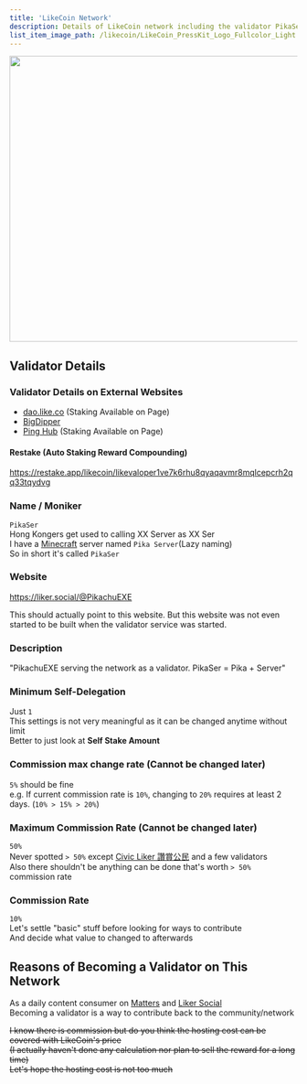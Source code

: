 ```yaml
---
title: 'LikeCoin Network'
description: Details of LikeCoin network including the validator PikaSer
list_item_image_path: /likecoin/LikeCoin_PressKit_Logo_Fullcolor_Light.svg
---
```


<img src="/likecoin/1696.png" width=1500 height=500 placeholder="300,100"></img>

## Validator Details

### Validator Details on External Websites
- [dao.like.co](https://dao.like.co/validators/likevaloper1ve7k6rhu8qyaqavmr8mqlcepcrh2qq33tqydvg) (Staking Available on Page)
- [BigDipper](https://bigdipper.live/likecoin/validators/likevaloper1ve7k6rhu8qyaqavmr8mqlcepcrh2qq33tqydvg)
- [Ping Hub](https://ping.pub/likecoin/staking/likevaloper1ve7k6rhu8qyaqavmr8mqlcepcrh2qq33tqydvg) (Staking Available on Page)

#### Restake (Auto Staking Reward Compounding)
https://restake.app/likecoin/likevaloper1ve7k6rhu8qyaqavmr8mqlcepcrh2qq33tqydvg

### Name / Moniker
`PikaSer`  
Hong Kongers get used to calling XX Server as XX Ser  
I have a [Minecraft](https://www.minecraft.net) server named `Pika Server`(Lazy naming)  
So in short it's called `PikaSer`  

### Website
https://liker.social/@PikachuEXE

This should actually point to this website. But this website was not even started to be built when the validator service was started.

### Description
"PikachuEXE serving the network as a validator. PikaSer = Pika + Server"

### Minimum Self-Delegation
Just `1`  
This settings is not very meaningful as it can be changed anytime without limit  
Better to just look at **Self Stake Amount**  

### Commission max change rate (Cannot be changed later)
`5%` should be fine  
e.g. If current commission rate is `10%`, changing to `20%` requires at least 2 days. (`10% > 15% > 20%`)  

### Maximum Commission Rate (Cannot be changed later)
`50%`  
Never spotted `> 50%` except [Civic Liker 讚賞公民](https://bigdipper.live/likecoin/validators/likevaloper1jxpfche2386a6m0kvfpj6xq9zlrjtuqwz2rnug) and a few validators  
Also there shouldn't be anything can be done that's worth `> 50%` commission rate  

### Commission Rate
`10%`  
Let's settle "basic" stuff before looking for ways to contribute  
And decide what value to changed to afterwards  


## Reasons of Becoming a Validator on This Network

As a daily content consumer on [Matters](https://matters.news) and [Liker Social](https://liker.social/)  
Becoming a validator is a way to contribute back to the community/network  

~~I know there is commission but do you think the hosting cost can be covered with LikeCoin's price~~  
~~(I actually haven't done any calculation nor plan to sell the reward for a long time)~~  
~~Let's hope the hosting cost is not too much~~  
